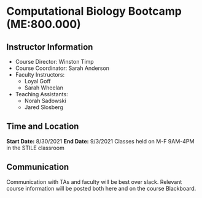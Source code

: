 # Computational Biology Bootcamp (ME:800.000)

## Instructor Information
- Course Director: Winston Timp 
- Course Coordinator: Sarah Anderson
- Faculty Instructors:
  - Loyal Goff
  - Sarah Wheelan
- Teaching Assistants:
  - Norah Sadowski
  - Jared Slosberg

## Time and Location

**Start Date:** 8/30/2021
**End Date:** 9/3/2021
Classes held on M-F 9AM-4PM in the STILE classroom

## Communication
Communication with TAs and faculty will be best over slack. 
Relevant course information will be posted both here and on the course Blackboard.


